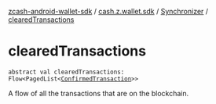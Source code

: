 [zcash-android-wallet-sdk](../../index.md) / [cash.z.wallet.sdk](../index.md) / [Synchronizer](index.md) / [clearedTransactions](./cleared-transactions.md)

# clearedTransactions

`abstract val clearedTransactions: Flow<PagedList<`[`ConfirmedTransaction`](../../cash.z.ecc.android.sdk.entity/-confirmed-transaction/index.md)`>>`

A flow of all the transactions that are on the blockchain.

